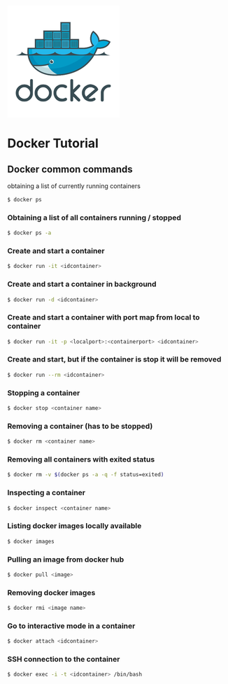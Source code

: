 ![scaleconf-deploying-microservices](docker.png)

# Docker Tutorial

## Docker common commands 

obtaining a list of currently running containers
```sh
$ docker ps
```

### Obtaining a list of all containers running / stopped
```sh
$ docker ps -a
```

### Create and start a container 
```sh
$ docker run -it <idcontainer>
```

### Create and start a container in background
```sh
$ docker run -d <idcontainer>
```

### Create and start a container with port map from local to container
```sh
$ docker run -it -p <localport>:<containerport> <idcontainer>
```

### Create and start, but if the container is stop it will be removed 
```sh
$ docker run --rm <idcontainer>
```

### Stopping a container
```sh
$ docker stop <container name>
```

### Removing a container (has to be stopped)
```sh
$ docker rm <container name>
```

### Removing all containers with exited status
```sh
$ docker rm -v $(docker ps -a -q -f status=exited)
```

### Inspecting a container
```sh
$ docker inspect <container name>
```

### Listing docker images locally available
```sh
$ docker images
```

### Pulling an image from docker hub
```sh
$ docker pull <image>
```

### Removing docker images
```sh
$ docker rmi <image name>
```

### Go to interactive mode in a container
```sh
$ docker attach <idcontainer>
``` 

### SSH connection to the container
```sh
$ docker exec -i -t <idcontainer> /bin/bash
```










